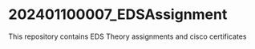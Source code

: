 # 202401100007_EDSAssignment
This repository contains EDS Theory assignments and cisco certificates 
